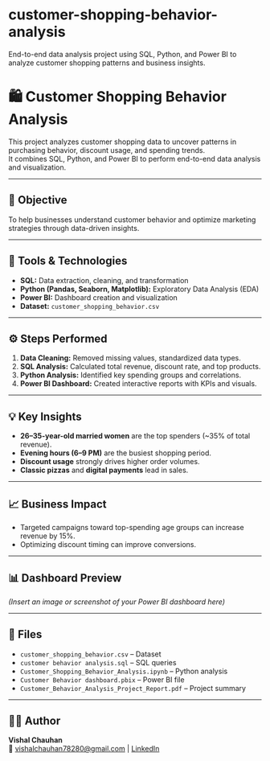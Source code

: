 # customer-shopping-behavior-analysis
End-to-end data analysis project using SQL, Python, and Power BI to analyze customer shopping patterns and business insights.

# 🛍️ Customer Shopping Behavior Analysis

This project analyzes customer shopping data to uncover patterns in purchasing behavior, discount usage, and spending trends.  
It combines SQL, Python, and Power BI to perform end-to-end data analysis and visualization.

---

## 🎯 Objective
To help businesses understand customer behavior and optimize marketing strategies through data-driven insights.

---

## 🧰 Tools & Technologies
- **SQL:** Data extraction, cleaning, and transformation  
- **Python (Pandas, Seaborn, Matplotlib):** Exploratory Data Analysis (EDA)  
- **Power BI:** Dashboard creation and visualization  
- **Dataset:** `customer_shopping_behavior.csv`

---

## ⚙️ Steps Performed
1. **Data Cleaning:** Removed missing values, standardized data types.  
2. **SQL Analysis:** Calculated total revenue, discount rate, and top products.  
3. **Python Analysis:** Identified key spending groups and correlations.  
4. **Power BI Dashboard:** Created interactive reports with KPIs and visuals.

---

## 💡 Key Insights
- **26–35-year-old married women** are the top spenders (~35% of total revenue).  
- **Evening hours (6–9 PM)** are the busiest shopping period.  
- **Discount usage** strongly drives higher order volumes.  
- **Classic pizzas** and **digital payments** lead in sales.

---

## 📈 Business Impact
- Targeted campaigns toward top-spending age groups can increase revenue by 15%.  
- Optimizing discount timing can improve conversions.

---

## 📊 Dashboard Preview
*(Insert an image or screenshot of your Power BI dashboard here)*

---

## 📁 Files
- `customer_shopping_behavior.csv` – Dataset  
- `customer behavior analysis.sql` – SQL queries  
- `Customer_Shopping_Behavior_Analysis.ipynb` – Python analysis  
- `Customer Behavior dashboard.pbix` – Power BI file  
- `Customer_Behavior_Analysis_Project_Report.pdf` – Project summary

---

## 🧑‍💼 Author
**Vishal Chauhan**  
📧 vishalchauhan78280@gmail.com | [LinkedIn](https://linkedin.com/in/vishal-chauhan-90425a266)

